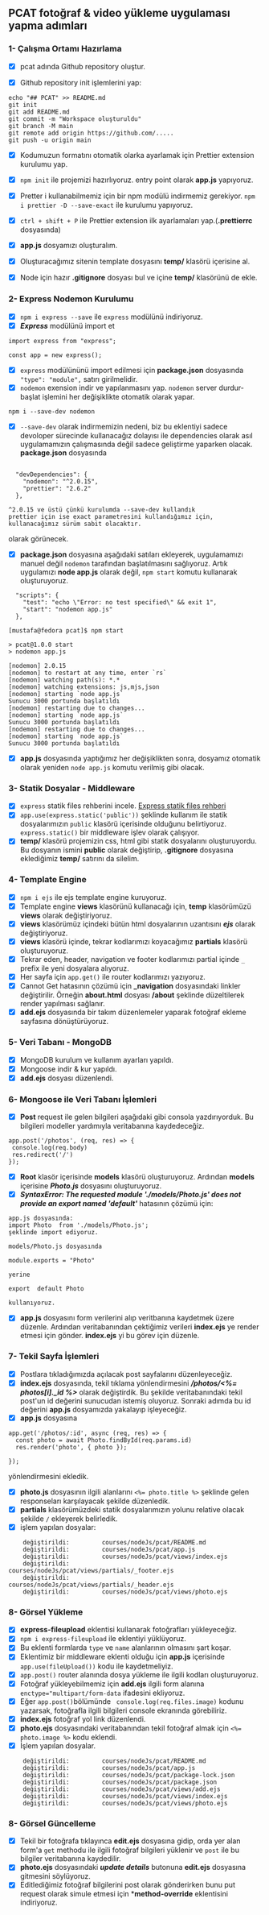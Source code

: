 ## PCAT fotoğraf & video yükleme uygulaması yapma adımları

### 1- Çalışma Ortamı Hazırlama

- [x] pcat adında Github repository oluştur.
- [x] Github repository init işlemlerini yap:


```
echo "## PCAT" >> README.md
git init
git add README.md 
git commit -m "Workspace oluşturuldu"
git branch -M main
git remote add origin https://github.com/.....
git push -u origin main

```

- [x] Kodumuzun formatını otomatik olarka ayarlamak için Prettier extension kurulumu yap.
- [x] ` npm init ` ile projemizi hazırlıyoruz. entry point olarak **app.js** yapıyoruz.
- [x] Pretter i kullanabilmemiz için bir npm modülü indirmemiz gerekiyor. ` npm i prettier -D --save-exact ` ile kurulumu yapıyoruz. 
- [x] ` ctrl + shift + P ` ile Prettier extension ilk ayarlamaları yap.(**.prettierrc** dosyasında)
- [x] **app.js** dosyamızı oluşturalım.
- [x] Oluşturacağımız sitenin template dosyasını **temp/** klasörü içerisine al.
- [x] Node için hazır **.gitignore** dosyası bul ve içine **temp/** klasörünü de ekle.
    

### 2- Express Nodemon Kurulumu

- [x] ` npm i express --save ` ile ` express ` modülünü indiriyoruz.
- [x] ***Express*** modülünü import et

```
import express from "express";

const app = new express();

```
- [x] ` express ` modülününü import edilmesi için **package.json** dosyasında ` "type": "module", ` satırı girilmelidir.
- [x] ` nodemon ` exension indir ve yapılanmasını yap. ` nodemon ` server durdur-başlat işlemini her değişiklikte otomatik olarak yapar.

```
npm i --save-dev nodemon

```
- [x] ` --save-dev ` olarak indirmemizin nedeni, biz bu eklentiyi sadece devoloper sürecinde kullanacağız dolayısı ile dependencies olarak asıl uygulamamızın çalışmasında değil sadece geliştirme yaparken olacak. **package.json** dosyasında 

```

  "devDependencies": {
    "nodemon": "^2.0.15",
    "prettier": "2.6.2"
  },

^2.0.15 ve üstü çünkü kurulumda --save-dev kullandık 
prettier için ise exact parametresini kullandığımız için, kullanacağımız sürüm sabit olacaktır.
```
olarak görünecek.

- [x] **package.json** dosyasına aşağıdaki satıları ekleyerek, uygulamamızı manuel değil ` nodemon ` tarafından başlatılmasını sağlıyoruz. Artık uygulamızı **node app.js** olarak değil, ` npm start ` komutu kullanarak oluşturuyoruz.

```
  "scripts": {
    "test": "echo \"Error: no test specified\" && exit 1",
    "start": "nodemon app.js"
  },

```
```
[mustafa@fedora pcat]$ npm start

> pcat@1.0.0 start
> nodemon app.js

[nodemon] 2.0.15
[nodemon] to restart at any time, enter `rs`
[nodemon] watching path(s): *.*
[nodemon] watching extensions: js,mjs,json
[nodemon] starting `node app.js`
Sunucu 3000 portunda başlatıldı
[nodemon] restarting due to changes...
[nodemon] starting `node app.js`
Sunucu 3000 portunda başlatıldı
[nodemon] restarting due to changes...
[nodemon] starting `node app.js`
Sunucu 3000 portunda başlatıldı

  ```
- [x] **app.js** dosyasında yaptığımız her değişiklikten sonra, dosyamız otomatik olarak yeniden `node app.js` komutu verilmiş gibi olacak.

### 3- Statik Dosyalar - Middleware

- [x] `express` statik files rehberini incele. [Express statik files rehberi](https://expressjs.com/en/starter/static-files.html)
- [x] `app.use(express.static('public'))` şeklinde kullanım ile statik dosyalarımızın `public` klasörü içerisinde olduğunu belirtiyoruz. `express.static()` bir middleware işlev olarak çalışıyor.
- [x] **temp/** klasörü projemizin css, html gibi statik dosyalarını oluşturuyordu. Bu dosyanın ismini **public** olarak değiştirip, **.gitignore** dosyasına eklediğimiz **temp/** satırını da silelim.

### 4- Template Engine

- [x] `npm i ejs` ile ejs template engine kuruyoruz.
- [x] Template engine **views** klasörünü kullanacağı için, **temp** klasörümüzü **views** olarak değiştiriyoruz.
- [x] **views** klasörümüz içindeki bütün html dosyalarının uzantısını ***ejs*** olarak değiştiriyoruz.
- [x] **views** klasörü içinde, tekrar kodlarımızı koyacağımız **partials** klasörü oluşturuyoruz.
- [x] Tekrar eden, header, navigation ve footer kodlarımızı partial içinde `_` prefix ile yeni dosyalara alıyoruz.
- [x] Her sayfa için `app.get()` ile router kodlarımızı yazıyoruz.
- [x] Cannot Get hatasının çözümü için **_navigation** dosyasındaki linkler değiştirilir. Örneğin **about.html** dosyası **/about** şeklinde düzeltilerek render yapılması sağlanır.
- [x] **add.ejs**  dosyasında bir takım düzenlemeler yaparak fotoğraf ekleme sayfasına dönüştürüyoruz.

### 5- Veri Tabanı - MongoDB
- [x] MongoDB kurulum ve kullanım ayarları yapıldı.
- [x] Mongoose indir & kur yapıldı.
- [x] **add.ejs** dosyası düzenlendi.

### 6- Mongoose ile Veri Tabanı İşlemleri
- [x] **Post** request ile gelen bilgileri aşağıdaki gibi consola yazdırıyorduk. Bu bilgileri modeller yardımıyla veritabanına kaydedeceğiz.

```
app.post('/photos', (req, res) => {
 console.log(req.body)
 res.redirect('/')
});
```
- [x] **Root** klasör içerisinde **models** klasörü oluşturuyoruz. Ardından **models** içerisine ***Photo.js*** dosyasını oluşturuyoruz.
- [x] ***SyntaxError: The requested module './models/Photo.js' does not provide an export named 'default'*** hatasının çözümü için:
```
app.js dosyasında:
import Photo  from './models/Photo.js';
şeklinde import ediyoruz.

models/Photo.js dosyasında

module.exports = "Photo"
 
yerine

export  default Photo  

kullanıyoruz.
```

- [x] **app.js** dosyasını form verilerini alıp veritbanına kaydetmek üzere düzenle. Ardından veritabanından çektiğimiz verileri **index.ejs** ye render etmesi için gönder. **index.ejs** yi bu görev için düzenle.
### 7- Tekil Sayfa İşlemleri
- [x] Postlara tıkladığımızda açılacak post sayfalarını düzenleyeceğiz.
- [x] **index.ejs** dosyasında, tekil tıklama yönlendirmesini ***/photos/<%= photos[i]._id %>*** olarak değiştirdik. Bu şekilde veritabanındaki tekil post'un id değerini sunucudan istemiş oluyoruz. Sonraki adımda bu id değerini **app.js** dosyamızda yakalayıp işleyeceğiz.
- [x] **app.js** dosyasına 
```
app.get('/photos/:id', async (req, res) => {
  const photo = await Photo.findById(req.params.id) 
  res.render('photo', { photo });
  
});
```
yönlendirmesini ekledik.
- [x] **photo.js** dosyasının ilgili alanlarını `<%= photo.title %>` şeklinde gelen responseları karşılayacak şekilde düzenledik.
- [x] **partials** klasörümüzdeki statik dosyalarımızın yolunu relative olacak şekilde `/` ekleyerek belirledik.
- [x] işlem yapılan dosyalar:
```
	değiştirildi:         courses/nodeJs/pcat/README.md
	değiştirildi:         courses/nodeJs/pcat/app.js
	değiştirildi:         courses/nodeJs/pcat/views/index.ejs
	değiştirildi:         courses/nodeJs/pcat/views/partials/_footer.ejs
	değiştirildi:         courses/nodeJs/pcat/views/partials/_header.ejs
	değiştirildi:         courses/nodeJs/pcat/views/photo.ejs
```
### 8- Görsel Yükleme
- [x] **express-fileupload** eklentisi kullanarak fotoğrafları yükleyeceğiz. 
- [x] `npm i express-fileupload` ile eklentiyi yüklüyoruz.
- [x] Bu eklenti formlarda `type` ve `name` alanlarının olmasını şart koşar.
- [x] Eklentimiz bir middleware eklenti olduğu için **app.js** içerisinde `app.use(fileUpload())` kodu ile kaydetmeliyiz. 
- [x] `app.post()` router alanında dosya yükleme ile ilgili kodları oluşturuyoruz.
- [x] Fotoğraf yükleyebilmemiz için **add.ejs** ilgili form alanına `enctype="multipart/form-data` ifadesini ekliyoruz.
- [x] Eğer `app.post()`bölümünde ` console.log(req.files.image)` kodunu yazarsak, fotoğrafla ilgili bilgileri console ekranında görebiliriz.
- [x] **index.ejs** fotoğraf yol link düzenlendi.
- [x] **photo.ejs** dosyasındaki veritabanından tekil fotoğraf almak için `<%= photo.image %>` kodu eklendi.
- [x] İşlem yapılan dosyalar.
```
	değiştirildi:         courses/nodeJs/pcat/README.md
	değiştirildi:         courses/nodeJs/pcat/app.js
	değiştirildi:         courses/nodeJs/pcat/package-lock.json
	değiştirildi:         courses/nodeJs/pcat/package.json
	değiştirildi:         courses/nodeJs/pcat/views/add.ejs
	değiştirildi:         courses/nodeJs/pcat/views/index.ejs
	değiştirildi:         courses/nodeJs/pcat/views/photo.ejs

```
### 8- Görsel Güncelleme
- [x] Tekil bir fotoğrafa tıklayınca **edit.ejs** dosyasına gidip, orda yer alan form'a `get` methodu ile ilgili fotoğraf bilgileri yüklenir ve `post` ile bu bilgiler veritabanına kaydedilir.
- [x] **photo.ejs** dosyasındaki ***update details*** butonuna **edit.ejs** dosyasına gitmesini söylüyoruz.
- [x] Editlediğimiz fotoğraf bilgilerini post olarak gönderirken bunu put request olarak simule etmesi için ***method-override** eklentisini indiriyoruz.